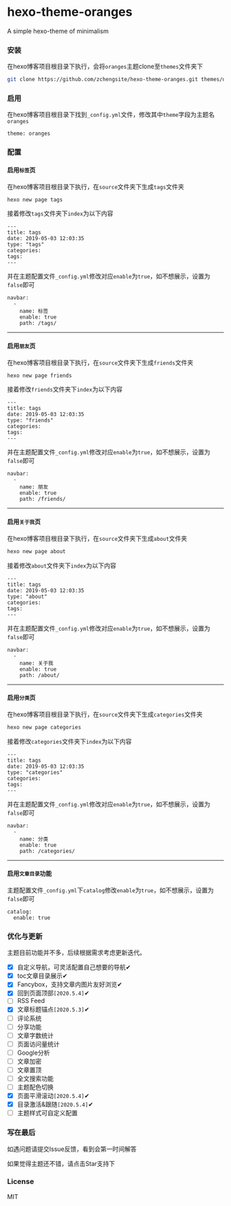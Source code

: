 # hexo-theme-oranges
A simple hexo-theme of minimalism

### 安装
在hexo博客项目根目录下执行，会将`oranges`主题clone至`themes`文件夹下
```bash
git clone https://github.com/zchengsite/hexo-theme-oranges.git themes/oranges
```

### 启用
在hexo博客项目根目录下找到`_config.yml`文件，修改其中`theme`字段为主题名`oranges`
```
theme: oranges
```

### 配置

#### 启用`标签`页
在hexo博客项目根目录下执行，在`source`文件夹下生成`tags`文件夹
```bash
hexo new page tags
```
接着修改`tags`文件夹下`index`为以下内容
```
---
title: tags
date: 2019-05-03 12:03:35
type: "tags"
categories:
tags:
---
```
并在主题配置文件`_config.yml`修改对应`enable`为`true`，如不想展示，设置为`false`即可
```
navbar:
  -
    name: 标签
    enable: true
    path: /tags/
```

---

#### 启用`朋友`页
在hexo博客项目根目录下执行，在`source`文件夹下生成`friends`文件夹
```bash
hexo new page friends
```
接着修改`friends`文件夹下`index`为以下内容
```
---
title: tags
date: 2019-05-03 12:03:35
type: "friends"
categories:
tags:
---
```
并在主题配置文件`_config.yml`修改对应`enable`为`true`，如不想展示，设置为`false`即可
```
navbar:
  -
    name: 朋友
    enable: true
    path: /friends/
```

---

#### 启用`关于我`页
在hexo博客项目根目录下执行，在`source`文件夹下生成`about`文件夹
```bash
hexo new page about
```
接着修改`about`文件夹下`index`为以下内容
```
---
title: tags
date: 2019-05-03 12:03:35
type: "about"
categories:
tags:
---
```
并在主题配置文件`_config.yml`修改对应`enable`为`true`，如不想展示，设置为`false`即可
```
navbar:
  -
    name: 关于我
    enable: true
    path: /about/
```

---

#### 启用`分类`页
在hexo博客项目根目录下执行，在`source`文件夹下生成`categories`文件夹
```bash
hexo new page categories
```
接着修改`categories`文件夹下`index`为以下内容
```
---
title: tags
date: 2019-05-03 12:03:35
type: "categories"
categories:
tags:
---
```
并在主题配置文件`_config.yml`修改对应`enable`为`true`，如不想展示，设置为`false`即可
```
navbar:
  -
    name: 分类
    enable: true
    path: /categories/
```

---

#### 启用`文章目录`功能
主题配置文件`_config.yml`下`catalog`修改`enable`为`true`，如不想展示，设置为`false`即可
```
catalog:
  enable: true
```

### 优化与更新
主题目前功能并不多，后续根据需求考虑更新迭代。
- [x] 自定义导航，可灵活配置自己想要的导航✔
- [x] toc文章目录展示✔
- [x] Fancybox，支持文章内图片友好浏览✔
- [x] 回到页面顶部`[2020.5.4]`✔
- [ ] RSS Feed
- [x] 文章标题锚点`[2020.5.3]`✔
- [ ] 评论系统
- [ ] 分享功能
- [ ] 文章字数统计
- [ ] 页面访问量统计
- [ ] Google分析
- [ ] 文章加密
- [ ] 文章置顶
- [ ] 全文搜索功能
- [ ] 主题配色切换
- [x] 页面平滑滚动`[2020.5.4]`✔
- [x] 目录激活&跟随`[2020.5.4]`✔
- [ ] 主题样式可自定义配置

### 写在最后

如遇问题请提交Issue反馈，看到会第一时间解答

如果觉得主题还不错，请点击Star支持下

### License

MIT
